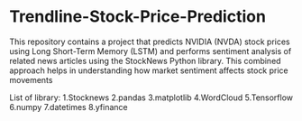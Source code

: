 # Trendline-Stock-Price-Prediction
This repository contains a project that predicts NVIDIA (NVDA) stock prices using Long Short-Term Memory (LSTM) and performs sentiment analysis of related news articles using the StockNews Python library. This combined approach helps in understanding how market sentiment affects stock price movements

List of library:
1.Stocknews
2.pandas
3.matplotlib
4.WordCloud
5.Tensorflow
6.numpy
7.datetimes
8.yfinance

